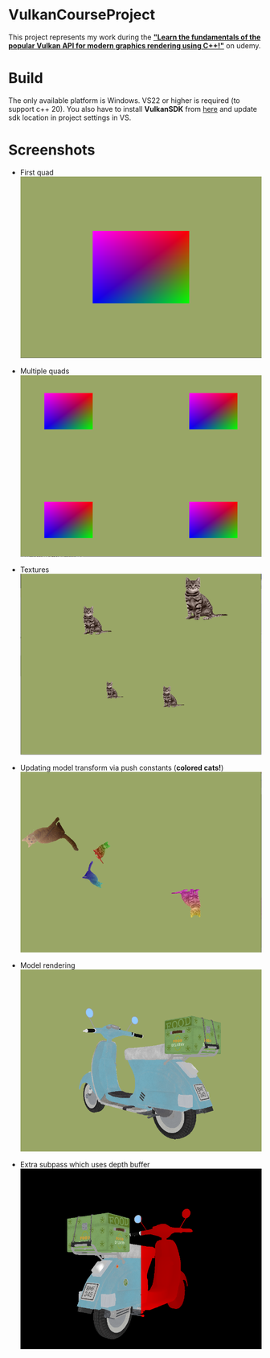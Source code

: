 # VulkanCourseProject
This project represents my work during the **["Learn the fundamentals of the popular Vulkan API for modern graphics rendering using C++!"](https://www.udemy.com/course/learn-the-vulkan-api-with-cpp/)** on udemy.

# Build
The only available platform is Windows. VS22 or higher is required (to support c++ 20). 
You also have to install **VulkanSDK** from [here](https://vulkan.lunarg.com/) and update sdk location in project settings in VS.

# Screenshots
 - First quad
 ![](screenshots/screenshot1.png)

 - Multiple quads
 ![](screenshots/screenshot2.png)

 - Textures
 ![](screenshots/screenshot4.png)

 - Updating model transform via push constants (**colored cats!**)
 ![](screenshots/screenshot6.png)

 - Model rendering
 ![](screenshots/screenshot7.png)
 
 - Extra subpass which uses depth buffer 
 ![](screenshots/screenshot8.png)